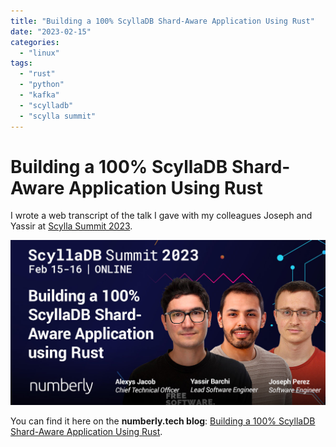 ```yaml
---
title: "Building a 100% ScyllaDB Shard-Aware Application Using Rust"
date: "2023-02-15"
categories:
  - "linux"
tags:
  - "rust"
  - "python"
  - "kafka"
  - "scylladb"
  - "scylla summit"
---
```


# Building a 100% ScyllaDB Shard-Aware Application Using Rust

I wrote a web transcript of the talk I gave with my colleagues Joseph and Yassir at [Scylla Summit 2023](https://www.scylladb.com/presentations/building-a-100-scylladb-shard-aware-application-using-rust/).

[![building a 100% shard aware application using rust](images/numberly-scylla-summit-2023.jpg)](https://numberly.tech/building-a-100-scylladb-shard-aware-application-using-rust-1aff048e0926)

You can find it here on the **numberly.tech blog**: [Building a 100% ScyllaDB Shard-Aware Application Using Rust](https://numberly.tech/building-a-100-scylladb-shard-aware-application-using-rust-1aff048e0926).